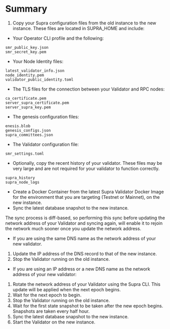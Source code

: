 # Summary

1. Copy your Supra configuration files from the old instance to the new instance. These files are located in SUPRA\_HOME and include:

* Your Operator CLI profile and the following:

```
smr_public_key.json
smr_secret_key.pem
```

* Your Node Identity files:

```
latest_validator_info.json
node_identity.pem
validator_public_identity.toml

```

* The TLS files for the connection between your Validator and RPC nodes:

```
ca_certificate.pem
server_supra_certificate.pem
server_supra_key.pem
```

* The genesis configuration files:

```
enesis.blob
genesis_configs.json
supra_committees.json
```

* The Validator configuration file:

```
smr_settings.toml
```

* Optionally, copy the recent history of your validator. These files may be very large and are not required for your validator to function correctly.

```
supra_history
supra_node_logs
```

* Create a Docker Container from the latest Supra Validator Docker Image for the environment that you are targeting (Testnet or Mainnet), on the new instance.
* Sync the latest database snapshot to the new instance.

The sync process is diff-based, so performing this sync before updating the network address of your Validator and syncing again, will enable it to rejoin the network much sooner once you update the network address.

* If you are using the same DNS name as the network address of your new validator.

1. Update the IP address of the DNS record to that of the new instance.
2. Stop the Validator running on the old instance.

* If you are using an IP address or a new DNS name as the network address of your new validator:

1. Rotate the network address of your Validator using the Supra CLI. This update will be applied when the next epoch begins.
2. Wait for the next epoch to begin.
3. Stop the Validator running on the old instance.
4. Wait for the first state snapshot to be taken after the new epoch begins. Snapshots are taken every half hour.
5. Sync the latest database snapshot to the new instance.
6. Start the Validator on the new instance.
